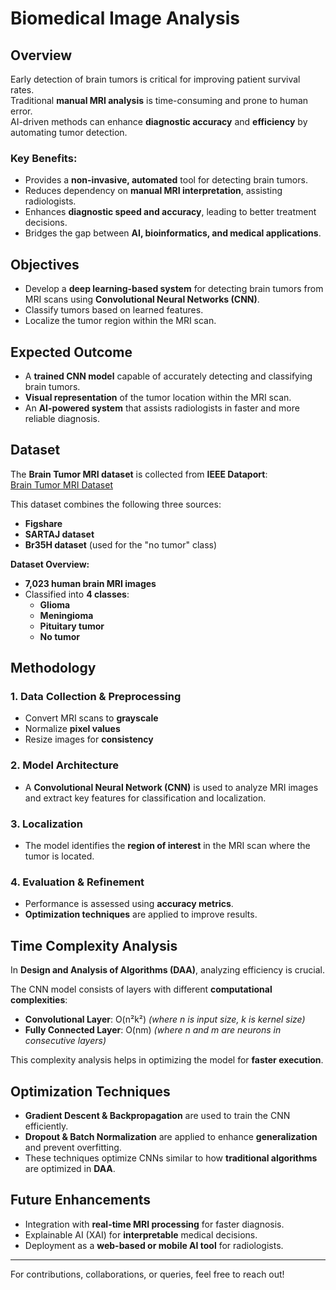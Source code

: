 # Biomedical Image Analysis

## Overview
Early detection of brain tumors is critical for improving patient survival rates.  
Traditional **manual MRI analysis** is time-consuming and prone to human error.  
AI-driven methods can enhance **diagnostic accuracy** and **efficiency** by automating tumor detection.  

### Key Benefits:
- Provides a **non-invasive, automated** tool for detecting brain tumors.  
- Reduces dependency on **manual MRI interpretation**, assisting radiologists.  
- Enhances **diagnostic speed and accuracy**, leading to better treatment decisions.  
- Bridges the gap between **AI, bioinformatics, and medical applications**.  

## Objectives
- Develop a **deep learning-based system** for detecting brain tumors from MRI scans using **Convolutional Neural Networks (CNN)**.  
- Classify tumors based on learned features.  
- Localize the tumor region within the MRI scan.  

## Expected Outcome
- A **trained CNN model** capable of accurately detecting and classifying brain tumors.  
- **Visual representation** of the tumor location within the MRI scan.  
- An **AI-powered system** that assists radiologists in faster and more reliable diagnosis.  

## Dataset
The **Brain Tumor MRI dataset** is collected from **IEEE Dataport**:  
[Brain Tumor MRI Dataset](https://ieee-dataport.org/documents/brain-tumor-mri-dataset#files)  

This dataset combines the following three sources:  
- **Figshare**  
- **SARTAJ dataset**  
- **Br35H dataset** (used for the "no tumor" class)  

**Dataset Overview:**  
- **7,023 human brain MRI images**  
- Classified into **4 classes**:  
  - **Glioma**  
  - **Meningioma**  
  - **Pituitary tumor**  
  - **No tumor**  

## Methodology  

### 1. Data Collection & Preprocessing
- Convert MRI scans to **grayscale**  
- Normalize **pixel values**  
- Resize images for **consistency**  

### 2. Model Architecture
- A **Convolutional Neural Network (CNN)** is used to analyze MRI images and extract key features for classification and localization.  

### 3. Localization
- The model identifies the **region of interest** in the MRI scan where the tumor is located.  

### 4. Evaluation & Refinement
- Performance is assessed using **accuracy metrics**.  
- **Optimization techniques** are applied to improve results.  

## Time Complexity Analysis  
In **Design and Analysis of Algorithms (DAA)**, analyzing efficiency is crucial.  

The CNN model consists of layers with different **computational complexities**:  
- **Convolutional Layer**: O(n²k²) *(where n is input size, k is kernel size)*  
- **Fully Connected Layer**: O(nm) *(where n and m are neurons in consecutive layers)*  

This complexity analysis helps in optimizing the model for **faster execution**.  

## Optimization Techniques
- **Gradient Descent & Backpropagation** are used to train the CNN efficiently.  
- **Dropout & Batch Normalization** are applied to enhance **generalization** and prevent overfitting.  
- These techniques optimize CNNs similar to how **traditional algorithms** are optimized in **DAA**.  

## Future Enhancements
- Integration with **real-time MRI processing** for faster diagnosis.  
- Explainable AI (XAI) for **interpretable** medical decisions.  
- Deployment as a **web-based or mobile AI tool** for radiologists.  

---
For contributions, collaborations, or queries, feel free to reach out! 
